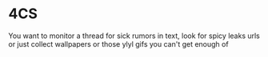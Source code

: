 # 4CS
You want to monitor a thread for sick rumors in text, look for spicy leaks urls or just collect wallpapers or those ylyl gifs you can't get enough of
